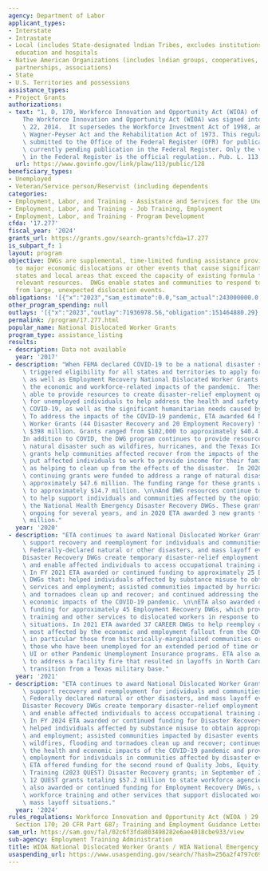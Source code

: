 ```yaml
---
agency: Department of Labor
applicant_types:
- Interstate
- Intrastate
- Local (includes State-designated lndian Tribes, excludes institutions of higher
  education and hospitals
- Native American Organizations (includes lndian groups, cooperatives, corporations,
  partnerships, associations)
- State
- U.S. Territories and possessions
assistance_types:
- Project Grants
authorizations:
- text: "1, D, 170, Workforce Innovation and Opportunity Act (WIOA) of 2014\r\n\r\n\
    The Workforce Innovation and Opportunity Act (WIOA) was signed into law on July\
    \ 22, 2014.  It supersedes the Workforce Investment Act of 1998, and amends the\
    \ Wagner-Peyser Act and the Rehabilitation Act of 1973. This regulation has been\
    \ submitted to the Office of the Federal Register (OFR) for publication, and is\
    \ currently pending publication in the Federal Register. Only the version published\
    \ in the Federal Register is the official regulation.. Pub. L. 113, 128."
  url: https://www.govinfo.gov/link/plaw/113/public/128
beneficiary_types:
- Unemployed
- Veteran/Service person/Reservist (including dependents
categories:
- Employment, Labor, and Training - Assistance and Services for the Unemployed
- Employment, Labor, and Training - Job Training, Employment
- Employment, Labor, and Training - Program Development
cfda: '17.277'
fiscal_year: '2024'
grants_url: https://grants.gov/search-grants?cfda=17.277
is_subpart_f: 1
layout: program
objective: DWGs are supplemental, time-limited funding assistance provided in response
  to major economic dislocations or other events that cause significant impact on
  states and local areas that exceed the capacity of existing formula funds and other
  relevant resources.  DWGs enable states and communities to respond to and recover
  from large, unexpected dislocation events.
obligations: '[{"x":"2023","sam_estimate":0.0,"sam_actual":243000000.0,"usa_spending_actual":98934085.18},{"x":"2024","sam_estimate":0.0,"sam_actual":176000000.0,"usa_spending_actual":-19689732.99},{"x":"2025","sam_estimate":0.0,"sam_actual":224000000.0,"usa_spending_actual":0.0}]'
other_program_spending: null
outlays: '[{"x":"2023","outlay":71936978.56,"obligation":151464880.29},{"x":"2024","outlay":40640.78,"obligation":17929502.0},{"x":"2025","outlay":0.0,"obligation":0.0}]'
permalink: /program/17.277.html
popular_name: National Dislocated Worker Grants
program_type: assistance_listing
results:
- description: Data not available
  year: '2017'
- description: "When FEMA declared COVID-19 to be a national disaster situation, it\
    \ triggered eligibility for all states and territories to apply for Disaster Recovery\
    \ as well as Employment Recovery National Dislocated Worker Grants to help address\
    \ the economic and workforce-related impacts of the pandemic.  These grants were\
    \ able to provide resources to create disaster-relief employment opportunities\
    \ for unemployed individuals to help address the health and safety impacts of\
    \ COVID-19, as well as the significant humanitarian needs caused by the pandemic.\
    \ To address the impacts of the COVID-19 pandemic, ETA awarded 64 National Dislocated\
    \ Worker Grants (44 Disaster Recovery and 20 Employment Recovery) totaling nearly\
    \ $398 million. Grants ranged from $102,000 to approximately $40.4 million.\n\n\
    In addition to COVID, the DWG program continues to provide resources to address\
    \ natural disaster such as wildfires, hurricanes, and the Texas Ice Storm; these\
    \ grants help communities affected recover from the impacts of the disaster and\
    \ put affected individuals to work to provide income for their families as well\
    \ as helping to clean up from the effects of the disaster.  In 2020 11 new or\
    \ continuing grants were funded to address a range of natural disasters, totaling\
    \ approximately $47.6 million. The funding range for these grants was $470,000\
    \ to approximately $14.7 million. \n\nAnd DWG resources continue to be awarded\
    \ to help support individuals and communities affected by the opioid crisis through\
    \ the National Health Emergency Disaster Recovery DWGs. These grants have been\
    \ ongoing for several years, and in 2020 ETA awarded 3 new grants totaling $5.9\
    \ million."
  year: '2020'
- description: "ETA continues to award National Dislocated Worker Grants (DWGs) to\
    \ support recovery and reemployment for individuals and communities affected by\
    \ Federally-declared natural or other disasters, and mass layoff events.\n \n\
    Disaster Recovery DWGs create temporary disaster-relief employment opportunities\
    \ and enable affected individuals to access occupational training and other services.\
    \ In FY 2021 ETA awarded or continued funding to approximately 25 Disaster Recovery\
    \ DWGs that: helped individuals affected by substance misuse to obtain appropriate\
    \ services and employment; assisted communities impacted by hurricanes, wildfires,\
    \ and tornadoes clean up and recover; and continued addressing the health and\
    \ economic impacts of the COVID-19 pandemic. \n\nETA also awarded or continued\
    \ funding for approximately 45 Employment Recovery DWGs, which provide workforce\
    \ training and other services to dislocated workers in response to mass layoff\
    \ situations. In 2021 ETA awarded 37 CAREER DWGs to help reemploy dislocated workers\
    \ most affected by the economic and employment fallout from the COVID-19 pandemic,\
    \ in particular those from historically-marginalized communities or groups, and\
    \ those who have been unemployed for an extended period of time or who have exhausted\
    \ UI or other Pandemic Unemployment Insurance programs. ETA also awarded grants\
    \ to address a facility fire that resulted in layoffs in North Carolina and military\
    \ transition from a Texas military base."
  year: '2021'
- description: "ETA continues to award National Dislocated Worker Grants (DWGs) to\
    \ support recovery and reemployment for individuals and communities affected by\
    \ Federally declared natural or other disasters, and mass layoff events.\n \n\
    Disaster Recovery DWGs create temporary disaster-relief employment opportunities\
    \ and enable affected individuals to access occupational training and other services.\
    \ In FY 2024 ETA awarded or continued funding for Disaster Recovery DWGs that:\
    \ helped individuals affected by substance misuse to obtain appropriate services\
    \ and employment; assisted communities impacted by disaster events including hurricanes,\
    \ wildfires, flooding and tornadoes clean up and recover; continued addressing\
    \ the health and economic impacts of the COVID-19 pandemic and provide temporary\
    \ employment for individuals in communities affected by disaster events. In addition,\
    \ ETA offered funding for the second round of Quality Jobs, Equity, Strategy and\
    \ Training (2023 QUEST) Disaster Recovery grants; in September of 2023, ETA awarded\
    \ 12 QUEST grants totaling $57.2 million to state workforce agencies. \n\nETA\
    \ also awarded or continued funding for Employment Recovery DWGs, which provide\
    \ workforce training and other services that support dislocated workers following\
    \ mass layoff situations."
  year: '2024'
rules_regulations: Workforce Innovation and Opportunity Act (WIOA ) 29 U.S.C. 3102
  Section 170; 20 CFR Part 687; Training and Employment Guidance Letter 12-19.
sam_url: https://sam.gov/fal/02c6f3fda803498282e6ae4018cbe933/view
sub-agency: Employment Training Administration
title: WIOA National Dislocated Worker Grants / WIA National Emergency Grants
usaspending_url: https://www.usaspending.gov/search/?hash=256a2f4797c69d1d386ad74c42569d63
---
```

